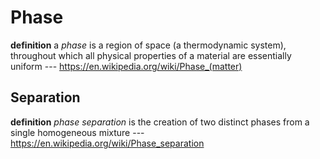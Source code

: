 # Phase

**definition** a _phase_ is a region of space (a thermodynamic system), throughout which all physical properties of a material are essentially uniform --- <https://en.wikipedia.org/wiki/Phase_(matter)>

## Separation

**definition** _phase separation_ is the creation of two distinct phases from a single homogeneous mixture --- <https://en.wikipedia.org/wiki/Phase_separation>
